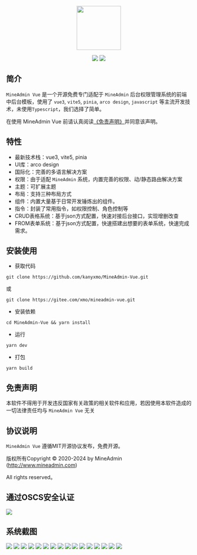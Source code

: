 <p align="center">
  <img src="https://doc.mineadmin.com/logo.svg" width="120" />
</p>
<p align="center">
  <img src="https://svg.hamm.cn/badge.svg?key=License&value=MIT" />
  <img src="https://svg.hamm.cn/badge.svg?key=Version&value=2.0%20LTS" />
</p>

## 简介
`MineAdmin Vue` 是一个开源免费专门适配于 `MineAdmin` 后台权限管理系统的前端中后台模板，使用了 `vue3`, `vite5`, `pinia`, `arco design`, `javascript` 等主流开发技术，未使用`Typescript`，我们选择了简单。

在使用 MineAdmin Vue 前请认真阅读[《免责声明》](https://doc.mineadmin.com/guide/start/declaration.html)并同意该声明。

## 特性

- 最新技术栈：vue3, vite5, pinia
- UI库：arco design
- 国际化：完善的多语言解决方案
- 权限：由于适配 `MineAdmin` 系统，内置完善的权限、动/静态路由解决方案
- 主题：可扩展主题
- 布局：支持三种布局方式
- 组件：内置大量基于日常开发锤炼出的组件。
- 指令：封装了常用指令，如权限控制、角色控制等
- CRUD表格系统：基于json方式配置，快速对接后台接口，实现增删改查
- FROM表单系统：基于json方式配置，快速搭建出想要的表单系统，快速完成需求。

## 安装使用

- 获取代码
```
git clone https://github.com/kanyxmo/MineAdmin-Vue.git
```
或
```
git clone https://gitee.com/xmo/mineadmin-vue.git
```
- 安装依赖
```
cd MineAdmin-Vue && yarn install
```
- 运行
```
yarn dev
```
- 打包
```
yarn build
```

## 免责声明
本软件不得用于开发违反国家有关政策的相关软件和应用，若因使用本软件造成的一切法律责任均与 `MineAdmin Vue` 无关

## 协议说明
`MineAdmin Vue` 遵循MIT开源协议发布，免费开源。

版权所有Copyright © 2020-2024 by MineAdmin (http://www.mineadmin.com)

All rights reserved。

## 通过OSCS安全认证

<a href="https://www.oscs1024.com/project/oscs/kanyxmo/MineAdmin-Vue?ref=badge_large" alt="OSCS Status"><img src="https://www.oscs1024.com/platform/badge/kanyxmo/MineAdmin-Vue.svg?size=large"/></a>

## 系统截图
<img src="https://s1.ax1x.com/2022/07/31/vklKzR.jpg" />
<img src="https://s1.ax1x.com/2022/07/31/vklGdO.jpg" />
<img src="https://s1.ax1x.com/2022/07/31/vkl8eK.jpg" />
<img src="https://s1.ax1x.com/2022/07/31/vkl1L6.jpg" />
<img src="https://s1.ax1x.com/2022/07/31/vklwQI.jpg" />
<img src="https://s1.ax1x.com/2022/07/31/vkldSA.jpg" />
<img src="https://s1.ax1x.com/2022/07/31/vklNJH.jpg" />
<img src="https://s1.ax1x.com/2022/07/31/vklJoD.jpg" />
<img src="https://s1.ax1x.com/2022/07/31/vkllsx.jpg" />
<img src="https://s1.ax1x.com/2022/07/31/vklZoF.jpg" />
<img src="https://s1.ax1x.com/2022/07/31/vklUWd.jpg" />
<img src="https://s1.ax1x.com/2022/07/31/vkl0yt.jpg" />
<img src="https://s1.ax1x.com/2022/07/31/vkltFe.jpg" />
<img src="https://s1.ax1x.com/2022/07/31/vkluW9.jpg" />
<img src="https://s1.ax1x.com/2022/07/31/vklnJJ.jpg" />
<img src="https://s1.ax1x.com/2022/07/31/vklmi4.jpg" />